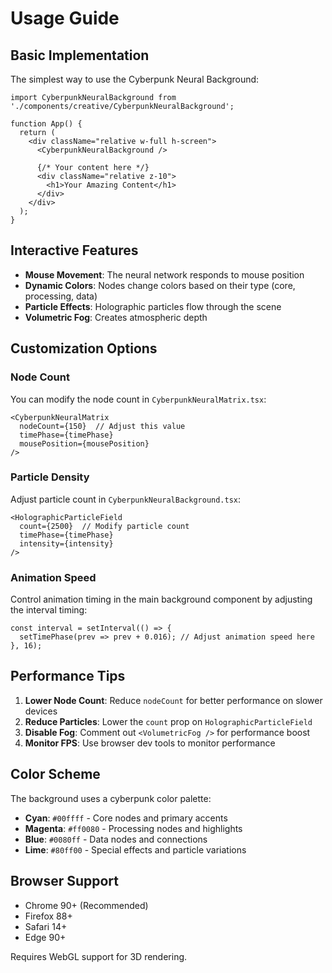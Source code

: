 # Usage Guide

## Basic Implementation

The simplest way to use the Cyberpunk Neural Background:

```tsx
import CyberpunkNeuralBackground from './components/creative/CyberpunkNeuralBackground';

function App() {
  return (
    <div className="relative w-full h-screen">
      <CyberpunkNeuralBackground />
      
      {/* Your content here */}
      <div className="relative z-10">
        <h1>Your Amazing Content</h1>
      </div>
    </div>
  );
}
```

## Interactive Features

- **Mouse Movement**: The neural network responds to mouse position
- **Dynamic Colors**: Nodes change colors based on their type (core, processing, data)
- **Particle Effects**: Holographic particles flow through the scene
- **Volumetric Fog**: Creates atmospheric depth

## Customization Options

### Node Count
You can modify the node count in `CyberpunkNeuralMatrix.tsx`:
```tsx
<CyberpunkNeuralMatrix 
  nodeCount={150}  // Adjust this value
  timePhase={timePhase}
  mousePosition={mousePosition}
/>
```

### Particle Density
Adjust particle count in `CyberpunkNeuralBackground.tsx`:
```tsx
<HolographicParticleField 
  count={2500}  // Modify particle count
  timePhase={timePhase}
  intensity={intensity}
/>
```

### Animation Speed
Control animation timing in the main background component by adjusting the interval timing:
```tsx
const interval = setInterval(() => {
  setTimePhase(prev => prev + 0.016); // Adjust animation speed here
}, 16);
```

## Performance Tips

1. **Lower Node Count**: Reduce `nodeCount` for better performance on slower devices
2. **Reduce Particles**: Lower the `count` prop on `HolographicParticleField`
3. **Disable Fog**: Comment out `<VolumetricFog />` for performance boost
4. **Monitor FPS**: Use browser dev tools to monitor performance

## Color Scheme

The background uses a cyberpunk color palette:
- **Cyan**: `#00ffff` - Core nodes and primary accents
- **Magenta**: `#ff0080` - Processing nodes and highlights
- **Blue**: `#0080ff` - Data nodes and connections
- **Lime**: `#80ff00` - Special effects and particle variations

## Browser Support

- Chrome 90+ (Recommended)
- Firefox 88+
- Safari 14+
- Edge 90+

Requires WebGL support for 3D rendering.